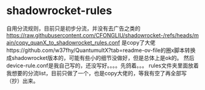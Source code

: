 # shadowrocket-rules
自用分流规则，目前只是初步分流，并没有去广告之类的
https://raw.githubusercontent.com/CFONGLIU/shadowrocket-/refs/heads/main/copy_quanX_to_shadowrocket_rules.conf
是copy了大佬https://github.com/w37fhy/QuantumultX?tab=readme-ov-file的圈x脚本转换成shadowrocket版本的，可能有些小的细节没做好，但是总体上是ok的。
然后device-rule.conf是我自己写的，还没写好。。。。先鸽着。。。
rules文件夹里面放着我想要的分流list，目前只做了一个，也是copy大佬的，等我有空了再全部写（抄）出来。
